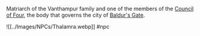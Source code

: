 Matriarch of the Vanthampur family and one of the members of the [Council of Four](https://forgottenrealms.fandom.com/wiki/Council_of_Four "Council of Four"), the body that governs the city of [Baldur's Gate](https://forgottenrealms.fandom.com/wiki/Baldur%27s_Gate "Baldur's Gate"). 

![[../Images/NPCs/Thalamra.webp]]
#npc 